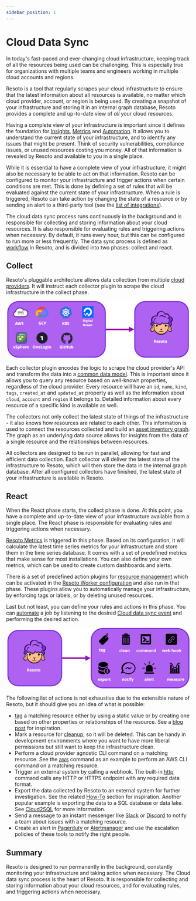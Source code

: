 ```yaml
---
sidebar_position: 1
---
```


# Cloud Data Sync

In today's fast-paced and ever-changing cloud infrastructure, keeping track of all the resources being used can be challenging. This is especially true for organizations with multiple teams and engineers working in multiple cloud accounts and regions.

Resoto is a tool that regularly scrapes your cloud infrastructure to ensure that the latest information about all resources is available, no matter which cloud provider, account, or region is being used. By creating a snapshot of your infrastructure and storing it in an internal graph database, Resoto provides a complete and up-to-date view of _all_ your cloud resources.

Having a complete view of your infrastructure is important since it defines the foundation for [Insights](../../reference/user-interface/index.md), [Metrics](https://some.engineering/blog/2022/06/09/building-actionable-cloud-infrastructure-metrics) and [Automation](../automation/index.md). It allows you to understand the current state of your infrastructure, and to identify any issues that might be present. Think of security vulnerabilities, compliance issues, or unused resources costing you money. All of that information is revealed by Resoto and available to you in a single place.

While it is essential to have a complete view of your infrastructure, it might also be necessary to be able to act on that information. Resoto can be configured to monitor your infrastructure and trigger actions when certain conditions are met. This is done by defining a set of rules that will be evaluated against the current state of your infrastructure. When a rule is triggered, Resoto can take action by changing the state of a resource or by sending an alert to a third-party tool (see the [list of integrations](../../how-to-guides/alerting/index.md)).

The cloud data sync process runs continuously in the background and is responsible for collecting and storing information about your cloud resources. It is also responsible for evaluating rules and triggering actions when necessary. By default, it runs every hour, but this can be configured to run more or less frequently. The data sync process is defined as [workflow](../../reference/cli/action-commands/workflows/index.md) in Resoto, and is divided into two phases: collect and react.

## Collect

Resoto's pluggable architecture allows data collection from multiple [cloud providers](https://github.com/someengineering/resoto/tree/main/plugins). It will instruct each collector plugin to scrape the cloud infrastructure in the collect phase.

![Collect](./img/collect.png)

Each collector plugin encodes the logic to scrape the cloud provider's API and transform the data into a [common data model](../../reference/data-models/index.md). This is important since it allows you to query any resource based on well-known properties, regardless of the cloud provider. Every resource will have an `id`, `name`, `kind`, `tags`, `created_at` and `updated_at` property as well as the information about `cloud`, `account` and `region` it belongs to. Detailed information about every resource of a specific kind is available as well.

The collectors not only collect the latest state of things of the infrastructure - it also knows how resources are related to each other. This information is used to connect the resources collected and build an [asset inventory graph](../asset-inventory-graph/index.md). The graph as an underlying data source allows for insights from the data of a single resource and the relationships between resources.

All collectors are designed to be run in parallel, allowing for fast and efficient data collection. Each collector will deliver the latest state of the infrastructure to Resoto, which will then store the data in the internal graph database. After all configured collectors have finished, the latest state of your infrastructure is available in Resoto.

## React

When the React phase starts, the collect phase is done. At this point, you have a complete and up-to-date view of your infrastructure available from a single place. The React phase is responsible for evaluating rules and triggering actions when necessary.

[Resoto Metrics](../../reference/components/metrics.md) is triggered in this phase. Based on its configuration, it will calculate the latest time series metrics for your infrastructure and store them in the time series database. It comes with a set of predefined metrics that make sense for most installations. You can also define your own metrics, which can be used to create custom dashboards and alerts.

There is a set of predefined action plugins for [resource management](../resource-management/index.md) which can be activated in the [Resoto Worker configuration](../../reference/configuration/worker.md) and also run in that phase. These plugins allow you to automatically manage your infrastructure, by enforcing tags or labels, or by deleting unused resources.

Last but not least, you can define your rules and actions in this phase. You can [automate](../automation/index.md) a job by listening to the desired [Cloud data sync event](../../reference/events.md#cloud-data-sync-events) and performing the desired action.

![React](./img/react.png)

The following list of actions is not exhaustive due to the extensible nature of Resoto, but it should give you an idea of what is possible:

- [tag](../../reference/cli/action-commands/tag/index.md) a matching resource either by using a static value or by creating one based on other properties or relationships of the resource. See a [blog post](https://some.engineering/blog/2022/11/21/cloud-resource-tagging-with-resoto) for inspiration.
- Mark a resource for [cleanup](../../reference/cli/action-commands/clean.md), so it will be deleted. This can be handy in development environments where you want to have more liberal permissions but still want to keep the infrastructure clean.
- Perform a cloud provider agnostic CLI command on a matching resource. See the [aws](https://some.engineering/blog/2022/12/09/resoto-at-your-command#the-aws-command) command as an example to perform an AWS CLI command on a matching resource.
- Trigger an external system by calling a webhook. The built-in [http](../../reference/cli/action-commands/http.md) command calls any HTTP or HTTPS endpoint with any required data format.
- Export the data collected by Resoto to an external system for further investigation. See the related [How-To](../../how-to-guides/data-export/index.md) section for inspiration. Another popular example is exporting the data to a SQL database or data lake. See [Cloud2SQL](https://cloud2sql.com) for more information.
- Send a message to an instant messenger like [Slack](../../how-to-guides/alerting/send-slack-notifications/index.md) or [Discord](../../how-to-guides/alerting/send-discord-notifications/index.md) to notify a team about issues with a matching resource.
- Create an alert in [Pagerduty](../../how-to-guides/alerting/create-pagerduty-alerts/index.md) or [Alertmanager](../../how-to-guides/alerting/send-prometheus-alertmanager-alerts) and use the escalation policies of these tools to notify the right people.

## Summary

Resoto is designed to run permanently in the background, constantly monitoring your infrastructure and taking action when necessary. The Cloud data sync process is the heart of Resoto. It is responsible for collecting and storing information about your cloud resources, and for evaluating rules, and triggering actions when necessary.
